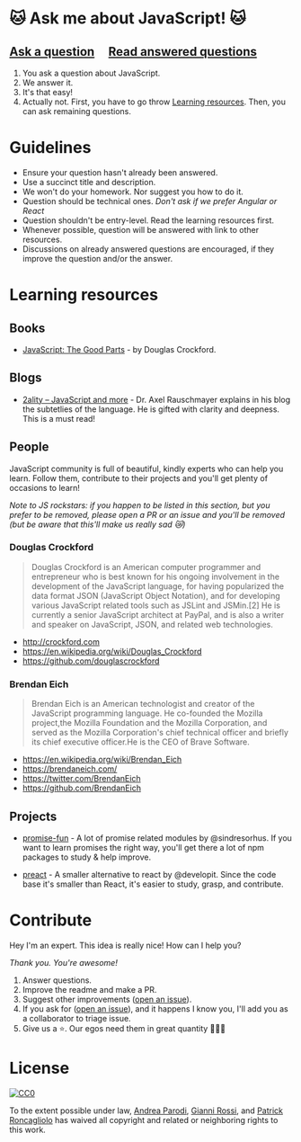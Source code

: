#  🐱 Ask me about JavaScript! 🐱

## [Ask a question](../../issues/new) &nbsp;&nbsp;&nbsp; [Read answered questions](https://github.com/parro-it/amaj/issues?q=is%3Aissue+is%3Aopen+label%3Aanswered)

1) You ask a question about JavaScript.
2) We answer it.
3) It's that easy!
4) Actually not. First, you have to go throw [Learning resources](https://github.com/parro-it/amaj#learning-resources). Then, you can ask remaining questions.

# Guidelines

- Ensure your question hasn't already been answered.
- Use a succinct title and description.
- We won't do your homework. Nor suggest you how to do it.
- Question should be technical ones. _Don't ask if we prefer Angular or React_
- Question shouldn't be entry-level. Read the learning resources first.
- Whenever possible, question will be answered with link to other resources.
- Discussions on already answered questions are encouraged, if they improve the question and/or the answer.

# Learning resources

## Books

* [JavaScript: The Good Parts](https://www.amazon.it/JavaScript-Good-Parts-Douglas-Crockford/dp/0596517742/ref=sr_1_1?ie=UTF8&qid=1522259785&sr=8-1&keywords=the+good+parts) - by Douglas Crockford.

## Blogs

* [2ality – JavaScript and more](http://2ality.com/) - Dr. Axel Rauschmayer explains in his blog the subtetlies of the language. He is gifted with clarity and deepness. This is a must read!

## People

JavaScript community is full of beautiful, kindly experts who can help you learn. Follow them, contribute to their projects and you'll get plenty of occasions to learn!

_Note to JS rockstars: if you happen to be listed in this section, but you prefer to be removed, please open a PR or an issue and you'll be removed (but be aware that this'll make us really sad 😿)_

### Douglas Crockford

> Douglas Crockford is an American computer programmer and entrepreneur who is best known for his ongoing involvement in the development of the JavaScript language, for having popularized the data format JSON (JavaScript Object Notation), and for developing various JavaScript related tools such as JSLint and JSMin.[2] He is currently a senior JavaScript architect at PayPal, and is also a writer and speaker on JavaScript, JSON, and related web technologies.

* http://crockford.com
* https://en.wikipedia.org/wiki/Douglas_Crockford
* https://github.com/douglascrockford

### Brendan Eich

> Brendan Eich is an American technologist and creator of the JavaScript programming language. He co-founded the Mozilla project,the Mozilla Foundation and the Mozilla Corporation, and served as the Mozilla Corporation's chief technical officer and briefly its chief executive officer.He is the CEO of Brave Software.

* https://en.wikipedia.org/wiki/Brendan_Eich
* https://brendaneich.com/
* https://twitter.com/BrendanEich
* https://github.com/BrendanEich

## Projects

* [promise-fun](https://github.com/sindresorhus/promise-fun) - A lot of promise related modules by @sindresorhus. If you want to learn promises the right way, you'll get there a lot of npm packages to study & help improve.

* [preact](https://github.com/developit/preact) - A smaller alternative to react by @developit. Since the code base it's smaller than React, it's easier to study, grasp, and contribute.

# Contribute

Hey I'm an expert. This idea is really nice! How can I help you?

_Thank you. You're awesome!_

1) Answer questions.
2) Improve the readme and make a PR.
3) Suggest other improvements ([open an issue](../../issues/new)).
4) If you ask for ([open an issue](../../issues/new)), and it happens I know you, I'll add you as a collaborator to triage issue.
5) Give us a ⭐. Our egos need them in great quantity 👨🏻‍🎤

# License

[![CC0](http://i.creativecommons.org/p/zero/1.0/88x31.png)](http://creativecommons.org/publicdomain/zero/1.0/)

To the extent possible under law, [Andrea Parodi](https://github.com/parro-it), [Gianni Rossi](https://github.com/giannirossi72), and [Patrick Roncagliolo](https://github.com/roncapat) has waived all copyright and related or neighboring rights to this work.
